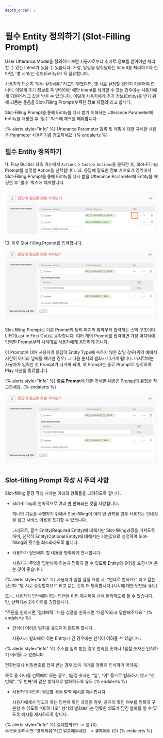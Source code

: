 ```yaml
---
depth_order: 3
---
```


# 필수 Entity 정의하기 (Slot-Filling Prompt)

User Utterance Model을 정의하다 보면 사용자로부터 추가로 정보를 받아야만 처리할 수 있는 Intent가 있을 수 있습니다. 가령, 알람을 맞춰달라는 Intent를 처리하고자 한다면, '몇 시'라는 정보(Entity)가 꼭 필요합니다.

사용자가 단순히 '알람 설정해줘' 라고만 말했다면, 몇 시로 설정할 것인지 되물어야 합니다. 이렇게 추가 정보를 꼭 받아야만 해당 Intent를 처리할 수 있는 경우에는 사용자에게 되물어서 그 값을 받을 수 있습니다. 이렇게 사용자에게 추가 정보(Entity)를 받기 위해 되묻는 물음을 Slot-Filling Prompt(부족한 정보 재질의)라고 합니다.

Slot-Filling Prompt를 통해 Entity를 다시 받기 위해서는 Utterance Parameter에 Entity를 매핑한 후 '필수' 박스에 체크를 해야합니다.

{% alerts style="info" %}
Utterance Parameter 등록 및 매핑에 대한 자세한 내용은 [Parameter 사용하기]()를 참고하세요.
{% endalerts %}

## 필수 Entity 정의하기

\1. Play Builder 좌측 메뉴에서 `Actions` > `Custom Actions`를 클릭한 후, Slot-Filling Prompt를 설정할 Action을 선택합니다.
\2. 응답에 필요한 정보 가져오기 영역에서 Slot-Filling Prompt를 통해 Entity를 다시 받을 Utterance Parameter에 Entity를 매핑한 후 '필수' 박스에 체크합니다.

![](assets/images/slot-filling-prompt-01.png)

\3. 이후 Slot-filling Prompt를 입력합니다.

![](assets/images/slot-filling-prompt-02.gif)

Slot-filling Prompt는 다른 Prompt와 달리 마지막 발화부터 입력하는 스택 구조이며 LIFO(Last In First Out)로 동작합니다. 여러 개의 Prompt를 입력하면 가장 마지막에 입력한 Prompt부터 차례대로 사용자에게 응답하게 됩니다.

이 Prompt에 대해 사용자의 응답이 Entity Type에 속하지 않은 값일 경우(위의 예에서 시간이 아니라 날짜를 얘기한 경우) 그 다음 순서의 발화가 나가게 됩니다. 마지막에는 사용자가 입력한 첫 Prompt가 나가게 되며, 이 Prompt는 종료 Prompt로 동작하여 Play 세션을 종료합니다.

{% alerts style="info" %}
**종료 Prompt**에 대한 자세한 내용은 [Prompt의 유형](../use-responses/use-prompts#prompt-types)을 참고하세요.
{% endalerts %}

![](assets/images/slot-filling-prompt-02.gif)

## Slot-filling Prompt 작성 시 주의 사항

Slot-filling 문장 작성 시에는 아래의 항목들을 고려하도록 합니다.

*   Slot-filling이 연속적으로 여러 번 반복되는 것을 지양합니다.

    하나의 기능을 수행하기 위해서 Slot-filling이 여러 번 반복될 경우 사용자는 인내심을 잃고 서비스 이용을 포기할 수 있습니다.

    그러므로, 필수 Entity(Required Entity)에 대해서만 Slot-filling과정을 거치도록 하며, 선택적 Entity(Optional Entity)에 대해서는 기본값으로 설정하여 Slot-filling의 횟수를 최소화하도록 합니다.
*   사용자가 답변해야 할 내용을 명확하게 안내합니다.

    사용자가 무엇을 답변해야 하는지 명확히 알 수 있도록 Entity의 유형을 포함시켜 묻는 것이 좋습니다.

{% alerts style="info" %}
사용자가 알람 설정 요청 시, “언제로 할까요?” 라고 묻는 것보다 “몇 시로 설정할까요?” 라고 묻는 것이 더 명확합니다.(시각에 대한 답변을 유도)

또는, 사용자가 답변해야 하는 답변을 미리 제시하여 선택 발화하도록 할 수 있습니다. 단, 선택지는 2개 이하를 권장합니다.

“주문을 원하시면 '결제해줘', 다음 상품을 원하시면 '다음'이라고 말씀해주세요.”
{% endalerts %}

*   인식이 어려운 발화를 유도하지 않도록 합니다.

    사용자가 발화해야 하는 Entity가 긴 경우에는 인식이 어려울 수 있습니다.

{% alerts style="info" %}
주소를 입력 받는 경우 연속된 숫자나 1음절 숫자는 인식하기 어려울 수 있습니다.

전화번호나 비밀번호를 입력 받는 경우(숫자 개개를 정확히 인식하기 어려움)

목록 중 하나를 선택해야 하는 경우, 1음절 숫자인 “일”, “이” 등으로 발화하지 않고 “첫 번째”, “두 번째”와 같은 방식으로 발화하도록 유도
{% endalerts %}

*   사용자의 확인이 필요할 경우 발화 예시를 제시합니다.

    사용자에게서 얻고자 하는 답변이 확인 과정일 경우, 용자의 확인 여부를 명확히 구분할 수 있도록 “예/아니오” 형식의 발화보다는 명확한 의도가 담긴 발화를 할 수 있도록 예시를 제시하도록 합니다.

{% alerts style="info" %}
결제할까요? -> 응 (X)\
주문을 원하시면 “결제해줘”라고 말씀해주세요. -> 결제해줘 (O)
{% endalerts %}
